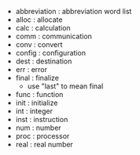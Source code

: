 * abbreviation : abbreviation word list
* alloc : allocate
* calc : calculation
* comm : communication
* conv : convert
* config : configuration
* dest : destination
* err : error
* final : finalize
  * use "last" to mean final
* func : function
* init : initialize
* int : integer
* inst : instruction
* num : number
* proc : processor
* real : real number
